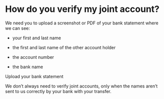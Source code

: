 # How do you verify my joint account?

We need you to upload a screenshot or PDF of your bank statement where we can see:

  * your first and last name

  * the first and last name of the other account holder 

  * the account number

  * the bank name 




Upload your bank statement

We don’t always need to verify joint accounts, only when the names aren’t sent to us correctly by your bank with your transfer.